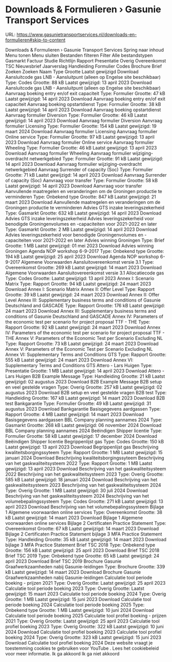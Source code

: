 # Downloads & Formulieren › Gasunie Transport Services

URL: https://www.gasunietransportservices.nl/downloads-en-formulieren#skip-to-content

Downloads & Formulieren › Gasunie Transport Services
Spring naar inhoud
Menu tonen
Menu sluiten
Bestanden filteren
Filter
Alle bestandstypen
Gasmarkt
Factuur
Studie
Richtlijn
Rapport
Presentatie
Overig
Overeenkomst
TSC
Nieuwsbrief
Jaarverslag
Handleiding
Formulier
Codes
Brochure
Brief
Zoeken
Zoeken
Naam
Type
Grootte
Laatst gewijzigd
Download
Aansluitcode
gas
LNB -
Aansluitpunt
(alleen op Engelse site beschikbaar)
Type:
Codes
Grootte:
88 kB
Laatst gewijzigd:
13 april 2023
Download Aansluitcode gas LNB - Aansluitpunt (alleen op Engelse site beschikbaar)
Aanvraag boeking entry en/of exit
capaciteit
Type:
Formulier
Grootte:
47 kB
Laatst gewijzigd:
14 april 2023
Download Aanvraag boeking entry en/of exit capaciteit
Aanvraag boeking opstartdienst
Type:
Formulier
Grootte:
38 kB
Laatst gewijzigd:
14 april 2023
Download Aanvraag boeking opstartdienst
Aanvraag formulier
Diversion
Type:
Formulier
Grootte:
46 kB
Laatst gewijzigd:
14 april 2023
Download Aanvraag formulier Diversion
Aanvraag formulier Licensing
Type:
Formulier
Grootte:
154 kB
Laatst gewijzigd:
19 maart 2024
Download Aanvraag formulier Licensing
Aanvraag formulier Online service
Type:
Formulier
Grootte:
97 kB
Laatst gewijzigd:
13 april 2023
Download Aanvraag formulier Online service
Aanvraag formulier
Wheeling
Type:
Formulier
Grootte:
46 kB
Laatst gewijzigd:
13 april 2023
Download Aanvraag formulier Wheeling
Aanvraag formulier wijziging-overdracht netwerkgebied
Type:
Formulier
Grootte:
91 kB
Laatst gewijzigd:
14 april 2023
Download Aanvraag formulier wijziging-overdracht netwerkgebied
Aanvraag Surrender of capacity (Soc)
Type:
Formulier
Grootte:
71 kB
Laatst gewijzigd:
14 april 2023
Download Aanvraag Surrender of capacity (Soc)
Aanvraag voor transfer
Type:
Formulier
Grootte:
58 kB
Laatst gewijzigd:
14 april 2023
Download Aanvraag voor transfer
Aanvullende maatregelen en veranderingen om de Groningen productie te verminderen
Type:
Onbekend type
Grootte:
847 kB
Laatst gewijzigd:
21 maart 2023
Download Aanvullende maatregelen en veranderingen om de Groningen productie te verminderen
Advies
GTS
inzake leveringszekerheid
Type:
Gasmarkt
Grootte:
632 kB
Laatst gewijzigd:
14 april 2023
Download Advies GTS inzake leveringszekerheid
Advies leveringszekerheid voor benodigde Groningenvolumes en -capaciteiten voor 2021-2022 en later
Type:
Gasmarkt
Grootte:
2 MB
Laatst gewijzigd:
14 april 2023
Download Advies leveringszekerheid voor benodigde Groningenvolumes en -capaciteiten voor 2021-2022 en later
Advies winning Groningen
Type:
Brief
Grootte:
1 MB
Laatst gewijzigd:
01 mei 2023
Download Advies winning Groningen
Agenda NOP workshop 6-9-2017
Type:
Onbekend type
Grootte:
194 kB
Laatst gewijzigd:
25 april 2023
Download Agenda NOP workshop 6-9-2017
Algemene Voorwaarden
Aansluitovereenkomst
versie 3.1
Type:
Overeenkomst
Grootte:
269 kB
Laatst gewijzigd:
14 maart 2023
Download Algemene Voorwaarden Aansluitovereenkomst versie 3.1
Allocatiecode
gas
Type:
Codes
Grootte:
Laatst gewijzigd:
13 april 2023
Annex I: Scenario Matrix
Type:
Rapport
Grootte:
94 kB
Laatst gewijzigd:
24 maart 2023
Download Annex I: Scenario Matrix
Annex II: Offer Level
Type:
Rapport
Grootte:
39 kB
Laatst gewijzigd:
24 maart 2023
Download Annex II: Offer Level
Annex III: Supplementary business terms and conditions of Gasunie Deutschland and GASCADE
Type:
Rapport
Grootte:
176 kB
Laatst gewijzigd:
24 maart 2023
Download Annex III: Supplementary business terms and conditions of Gasunie Deutschland and GASCADE
Annex IV: Parameters of the economic test per scenario for project proposal TTF - THE
Type:
Rapport
Grootte:
92 kB
Laatst gewijzigd:
24 maart 2023
Download Annex IV: Parameters of the economic test per scenario for project proposal TTF - THE
Annex V: Parameters of the Economic Test per Scenario Excluding NL
Type:
Rapport
Grootte:
73 kB
Laatst gewijzigd:
24 maart 2023
Download Annex V: Parameters of the Economic Test per Scenario Excluding NL
Annex VI: Supplementary Terms and Conditions
GTS
Type:
Rapport
Grootte:
555 kB
Laatst gewijzigd:
24 maart 2023
Download Annex VI: Supplementary Terms and Conditions GTS
Attero - Lars Huigen
Type:
Presentatie
Grootte:
1 MB
Laatst gewijzigd:
14 april 2023
Download Attero - Lars Huigen
B2B Example Message
Type:
Handleiding
Grootte:
21 kB
Laatst gewijzigd:
02 augustus 2023
Download B2B Example Message
B2B setup en veel gestelde vragen
Type:
Overig
Grootte:
257 kB
Laatst gewijzigd:
02 augustus 2023
Download B2B setup en veel gestelde vragen
B2B test
Type:
Handleiding
Grootte:
167 kB
Laatst gewijzigd:
14 maart 2023
Download B2B test
Bankgarantie
Type:
Formulier
Grootte:
49 kB
Laatst gewijzigd:
31 augustus 2023
Download Bankgarantie
Basisgegevens aardgassen
Type:
Rapport
Grootte:
4 MB
Laatst gewijzigd:
14 maart 2023
Download Basisgegevens aardgassen
BBL Company planning aannames 2024
Type:
Gasmarkt
Grootte:
268 kB
Laatst gewijzigd:
06 november 2024
Download BBL Company planning aannames 2024
Beëindigen Shipper licentie
Type:
Formulier
Grootte:
58 kB
Laatst gewijzigd:
17 december 2024
Download Beëindigen Shipper licentie
Begrippenlijst
gas
Type:
Codes
Grootte:
150 kB
Laatst gewijzigd:
13 april 2023
Download Begrippenlijst gas
Beschrijving kwaliteitsborgingssyteem
Type:
Rapport
Grootte:
1 MB
Laatst gewijzigd:
15 januari 2024
Download Beschrijving kwaliteitsborgingssyteem
Beschrijving van het gaskwaliteitsysteem 2022
Type:
Rapport
Grootte:
1 MB
Laatst gewijzigd:
13 april 2023
Download Beschrijving van het gaskwaliteitsysteem 2022
Beschrijving van het gaskwaliteitsysteem 2023
Type:
Overig
Grootte:
585 kB
Laatst gewijzigd:
18 januari 2024
Download Beschrijving van het gaskwaliteitsysteem 2023
Beschrijving van het gaskwaliteitsysteem 2024
Type:
Overig
Grootte:
1 MB
Laatst gewijzigd:
30 juli 2024
Download Beschrijving van het gaskwaliteitsysteem 2024
Beschrijving van het volumebepalingssysteem
Type:
Codes
Grootte:
271 kB
Laatst gewijzigd:
13 april 2023
Download Beschrijving van het volumebepalingssysteem
Bijlage 1 Algemene voorwaarden online services
Type:
Overeenkomst
Grootte:
38 kB
Laatst gewijzigd:
14 maart 2023
Download Bijlage 1 Algemene voorwaarden online services
Bijlage 2 Certificaten Practice Statement
Type:
Overeenkomst
Grootte:
67 kB
Laatst gewijzigd:
14 maart 2023
Download Bijlage 2 Certificaten Practice Statement
bijlage 3 MFA Practice Statement
Type:
Handleiding
Grootte:
35 kB
Laatst gewijzigd:
14 maart 2023
Download bijlage 3 MFA Practice Statement
Brief TSC 2018
Type:
Onbekend type
Grootte:
156 kB
Laatst gewijzigd:
25 april 2023
Download Brief TSC 2018
Brief TSC 2019
Type:
Onbekend type
Grootte:
65 kB
Laatst gewijzigd:
24 april 2023
Download Brief TSC 2019
Brochure Gasunie Graafwerkzaamheden nabij Gasunie-leidingen
Type:
Brochure
Grootte:
339 kB
Laatst gewijzigd:
14 maart 2023
Download Brochure Gasunie Graafwerkzaamheden nabij Gasunie-leidingen
Calculatie tool periode boeking - prijzen 2021
Type:
Overig
Grootte:
Laatst gewijzigd:
25 april 2023
Calculatie tool periode boeking 2023
Type:
Overig
Grootte:
Laatst gewijzigd:
15 maart 2023
Calculatie tool periode boeking 2024
Type:
Overig
Grootte:
1 MB
Laatst gewijzigd:
15 juni 2023
Download Calculatie tool periode boeking 2024
Calculatie tool periode boeking 2025
Type:
Onbekend type
Grootte:
1 MB
Laatst gewijzigd:
10 juni 2024
Download Calculatie tool periode boeking 2025
Calculatie tool profiel boeking - prijzen 2021
Type:
Overig
Grootte:
Laatst gewijzigd:
25 april 2023
Calculatie tool profiel boeking 2023
Type:
Overig
Grootte:
322 kB
Laatst gewijzigd:
10 juni 2024
Download Calculatie tool profiel boeking 2023
Calculatie tool profiel boeking 2024
Type:
Overig
Grootte:
323 kB
Laatst gewijzigd:
15 juni 2023
Download Calculatie tool profiel boeking 2024
Deze website vraagt je toestemming cookies te gebruiken voor
YouTube
. Lees het
cookiebeleid
voor meer informatie.
Ik ga akkoord
Ik ga niet akkoord